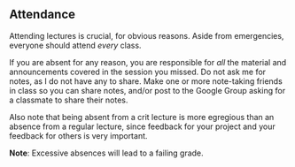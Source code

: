 
## Attendance

Attending lectures is crucial, for obvious reasons. Aside from emergencies, everyone should attend *every* class.

If you are absent for any reason, you are responsible for *all* the material and announcements covered in the session you missed. Do not ask me for notes, as I do not have any to share. Make one or more note-taking friends in class so you can share notes, and/or post to the Google Group asking for a classmate to share their notes.

Also note that being absent from a crit lecture is more egregious than an absence from a regular lecture, since feedback for your project and your feedback for others is very important.

**Note**: Excessive absences will lead to a failing grade.

